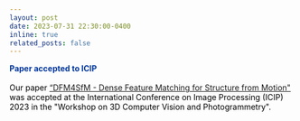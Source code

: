 ```yaml
---
layout: post
date: 2023-07-31 22:30:00-0400
inline: true
related_posts: false
---
```


<font color="#00369f"><b>Paper accepted to ICIP</b></font><br><br><font color="#000000">Our paper <a href="/blog/2023/DFM4SfM/">“DFM4SfM - Dense Feature Matching for Structure from Motion"</a> was accepted at the International Conference on Image Processing (ICIP) 2023 in the "Workshop on 3D Computer Vision and Photogrammetry".</font>